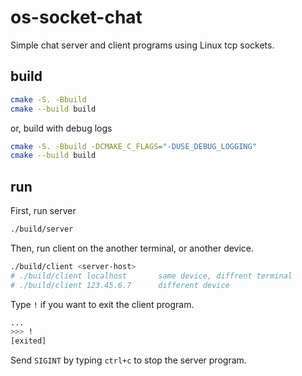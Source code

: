 # os-socket-chat

Simple chat server and client programs using Linux tcp sockets.

## build

```bash
cmake -S. -Bbuild
cmake --build build
```

or, build with debug logs

```bash
cmake -S. -Bbuild -DCMAKE_C_FLAGS="-DUSE_DEBUG_LOGGING"
cmake --build build
```

## run

First, run server

```bash
./build/server
```

Then, run client on the another terminal, or another device.

```bash
./build/client <server-host>
# ./build/client localhost       same device, diffrent terminal
# ./build/client 123.45.6.7      different device
```

Type `!` if you want to exit the client program.

```bash
...
>>> !
[exited]
```

Send `SIGINT` by typing `ctrl+c` to stop the server program.
